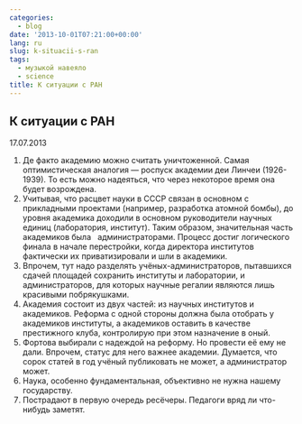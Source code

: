```yaml
---
categories:
  - blog
date: '2013-10-01T07:21:00+00:00'
lang: ru
slug: k-situacii-s-ran
tags:
  - музыкой навеяло
  - science
title: К ситуации с РАН
---
```





## **К ситуации с РАН**

17.07.2013  

1.  Де факто академию можно считать уничтоженной. Самая оптимистическая аналогия — роспуск академии деи Линчеи (1926-1939). То есть можно надеяться, что через некоторое время она будет возрождена.
2.  Учитывая, что расцвет науки в СССР связан в основном с прикладными проектами (например, разработка атомной бомбы), до уровня академика доходили в основном руководители научных единиц (лаборатория, институт). Таким образом, значительная часть академиков была   администраторами. Процесс достиг логического финала в начале перестройки, когда директора институтов фактически их приватизировали и шли в академики.
3.  Впрочем, тут надо разделять учёных-администраторов, пытавшихся сдачей площадей сохранить институты и лаборатории, и администраторов, для которых научные регалии являются лишь красивыми побрякушками.
4.  Академия состоит из двух частей: из научных институтов и академиков. Реформа с одной стороны должна была отобрать у академиков институты, а академиков оставить в качестве престижного клуба, контролирую при этом назначение в оный.
5.  Фортова выбирали с надеждой на реформу. Но провести её ему не дали. Впрочем, статус для него важнее академии. Думается, что сорок статей в год учёный публиковать не может, а администратор может.
6.  Наука, особенно фундаментальная, объективно не нужна нашему государству.
7.  Пострадают в первую очередь ресёчеры. Педагоги вряд ли что-нибудь заметят.
